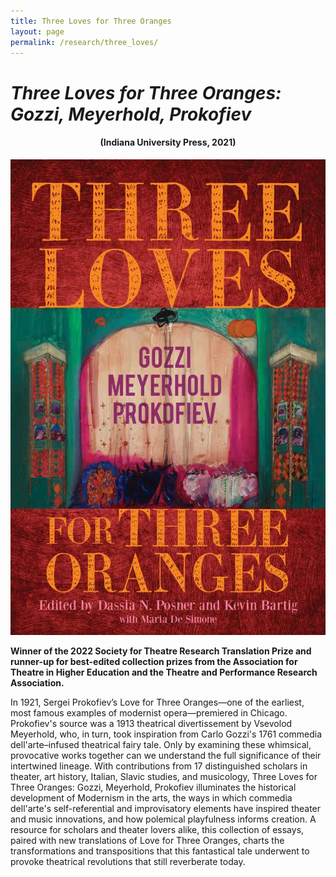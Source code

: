 ```yaml
---
title: Three Loves for Three Oranges
layout: page
permalink: /research/three_loves/
---
```


# ***Three Loves for Three Oranges:<br> Gozzi, Meyerhold, Prokofiev***

<h4 style="text-align: center;"> (Indiana University Press, 2021)</h4>


![three loves](../../assets/images/three_loves.jpeg)

**Winner of the 2022 Society for Theatre Research Translation Prize and runner-up for best-edited collection prizes from the Association for Theatre in Higher Education and the Theatre and Performance Research Association.**

In 1921, Sergei Prokofiev’s Love for Three Oranges—one of the earliest, most famous examples of modernist opera—premiered in Chicago. Prokofiev's source was a 1913 theatrical divertissement by Vsevolod Meyerhold, who, in turn, took inspiration from Carlo Gozzi's 1761 commedia dell'arte–infused theatrical fairy tale. Only by examining these whimsical, provocative works together can we understand the full significance of their intertwined lineage. With contributions from 17 distinguished scholars in theater, art history, Italian, Slavic studies, and musicology, Three Loves for Three Oranges: Gozzi, Meyerhold, Prokofiev illuminates the historical development of Modernism in the arts, the ways in which commedia dell'arte's self-referential and improvisatory elements have inspired theater and music innovations, and how polemical playfulness informs creation. A resource for scholars and theater lovers alike, this collection of essays, paired with new translations of Love for Three Oranges, charts the transformations and transpositions that this fantastical tale underwent to provoke theatrical revolutions that still reverberate today.

